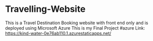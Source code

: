 # Travelling-Website
This is a Travel Destination Booking website with front end only and is deployed using Microsoft Azure
This is my Final Project
#azure Link: https://kind-water-0e76ab110.1.azurestaticapps.net/
